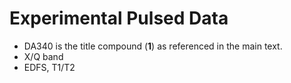 # Experimental Pulsed Data
- DA340 is the title compound (**1**) as referenced in the main text. 
- X/Q band 
- EDFS, T1/T2
